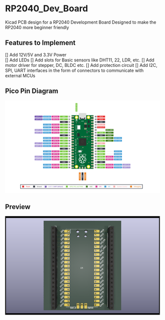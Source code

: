 # RP2040_Dev_Board
Kicad PCB design for a RP2040 Development Board Designed to make the RP2040 more beginner friendly
## Features to Implement 
[] Add 12V/5V and 3.3V Power  
[] Add LEDs 
[] Add slots for Basic sensors like DHT11, 22, LDR, etc. 
[] Add motor driver for stepper, DC, BLDC etc.
[] Add protection circuit
[] Add I2C, SPI, UART interfaces in the form of connectors to communicate with external MCUs 
## Pico Pin Diagram
![pico](photos/rp2040-pinout.png)
## Preview
![img](photos/picoDevR0_firstPreview.png) 

